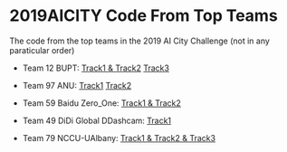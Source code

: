 # 2019AICITY Code From Top Teams
The code from the top teams in the 2019 AI City Challenge (not in any paraticular order)

* Team 12 BUPT:
[Track1 & Track2](https://github.com/he010103/Traffic-Brain)
[Track3](https://github.com/ShuaiBai623/AI-City-Anomaly-Detection)

* Team 97 ANU:
[Track1](https://github.com/hou-yz/DeepCC-local)
[Track2](https://github.com/Simon4Yan/feature_learning)

* Team 59 Baidu Zero_One:
[Track1 & Track2](https://github.com/wzgwzg/AICity)

* Team 49 DiDi Global DDashcam:
[Track1](https://github.com/didichuxing/mtmc-vt)

* Team 79 NCCU-UAlbany:
[Track1 & Track2 & Track3](https://github.com/yrims/AIC19)
